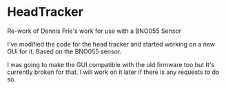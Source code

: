 # HeadTracker
Re-work of Dennis Frie's  work for use with a BNO055 Sensor

I've modified the code for the head tracker and started working on a new GUi for it. Based on the BNO055 sensor.

I was going to make the GUI compatible with the old firmware too but It's currently broken for that. I will work on it later if there is any requests to do so.

